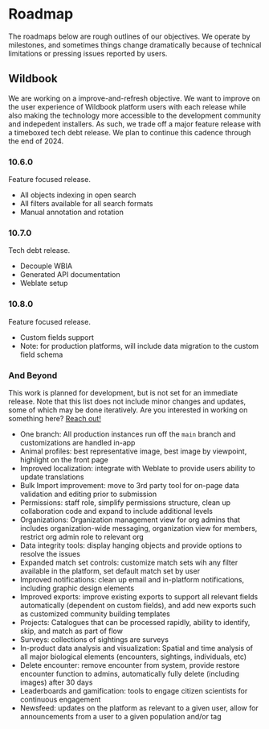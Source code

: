 # Roadmap
The roadmaps below are rough outlines of our objectives. We operate by milestones, and sometimes things change dramatically because of technical limitations or pressing issues reported by users.

## Wildbook
We are working on a improve-and-refresh objective. We want to improve on the user experience of Wildbook platform users with each release while also making the technology more accessible to the development community and indepedent installers. As such, we trade off a major feature release with a timeboxed tech debt release. We plan to continue this cadence through the end of 2024.

### 10.6.0
Feature focused release.
* All objects indexing in open search
* All filters available for all search formats
* Manual annotation and rotation

### 10.7.0
Tech debt release.
* Decouple WBIA
* Generated API documentation
* Weblate setup

### 10.8.0
Feature focused release.
* Custom fields support 
* Note: for production platforms, will include data migration to the custom field schema

### And Beyond
This work is planned for development, but is not set for an immediate release. Note that this list does not include minor changes and updates, some of which may be done iteratively. Are you interested in working on something here? [Reach out!](https://discord.gg/zw4tr3RE4R)

* One branch: All production instances run off the `main` branch and customizations are handled in-app
* Animal profiles: best representative image, best image by viewpoint, highlight on the front page
* Improved localization: integrate with Weblate to provide users ability to update translations
* Bulk Import improvement: move to 3rd party tool for on-page data validation and editing prior to submission
* Permissions: staff role, simplify permissions structure, clean up collaboration code and expand to include additional levels
* Organizations: Organization management view for org admins that includes organization-wide messaging, organization view for members, restrict org admin role to relevant org
* Data integrity tools: display hanging objects and provide options to resolve the issues
* Expanded match set controls: customize match sets wih any filter available in the platform, set default match set by user
* Improved notifications: clean up email and in-platform notifications, including graphic design elements
* Improved exports: improve existing exports to support all relevant fields automatically (dependent on custom fields), and add new exports such as customized community building templates
* Projects: Catalogues that can be processed rapidly, ability to identify, skip, and match as part of flow
* Surveys: collections of sightings are surveys
* In-product data analysis and visualization: Spatial and time analysis of all major biological elements (encounters, sightings, individuals, etc)
* Delete encounter: remove encounter from system, provide restore encounter function to admins, automatically fully delete (including images) after 30 days
* Leaderboards and gamification: tools to engage citizen scientists for continuous engagement
* Newsfeed: updates on the platform as relevant to a given user, allow for announcements from a user to a given population and/or tag

